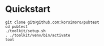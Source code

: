 
# Quickstart

```
git clone git@github.com:korsimoro/pubtest
cd pubtest
./toolkit/setup.sh
. ./toolkit/venv/bin/activate
tool
```
